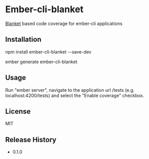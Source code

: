 Ember-cli-blanket
=========

[Blanket](http://blanketjs.org/) based code coverage for ember-cli applications

## Installation

  npm install ember-cli-blanket --save-dev

  ember generate ember-cli-blanket

## Usage

  Run "ember server", navigate to the application url /tests (e.g. localhost:4200/tests) and select the "Enable coverage" checkbox.

## License

MIT

## Release History

* 0.1.0
